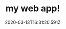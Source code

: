 ---
title: my web app!
introduction: Lorem ipsum dolor sit amet, consectetur adipiscing elit, sed do eiusmod tempor incididunt ut labore et dolore magna aliqua. Ut enim ad minim veniam, quis nostrud exercitation ullamco laboris nisi ut aliquip ex ea commodo consequat. Duis aute irure dolor in reprehenderit in voluptate velit esse cillum dolore eu fugiat nulla pariatur. Excepteur sint occaecat cupidatat non proident, sunt in culpa qui officia deserunt mollit anim id est laborum.
date: 2020-03-13T16:31:20.591Z
link_name_01: Unsplash-js
link_url_01: https://github.com/unsplash/unsplash-js
---